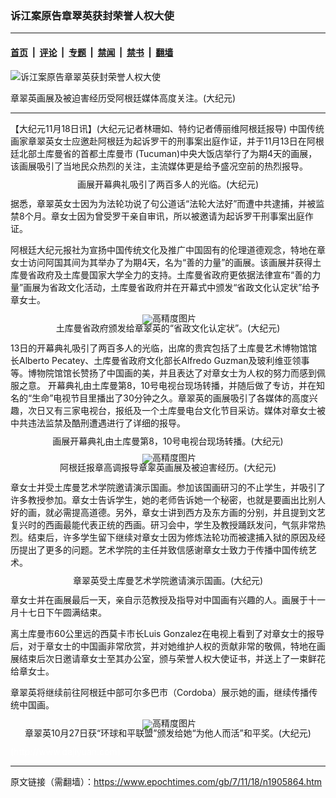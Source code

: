 ### 诉江案原告章翠英获封荣誉人权大使

---

#### [首页](../../../..?n1905864) &nbsp;|&nbsp; [评论](../../../../../epoch-comment?n1905864) &nbsp;|&nbsp; [专题](../../../../../epoch-special?n1905864) &nbsp;|&nbsp; [禁闻](../../../../../epoch-news?n1905864) &nbsp;|&nbsp; [禁书](../../../../../books?n1905864) &nbsp;|&nbsp; [翻墙](https://github.com/gfw-breaker/nogfw/blob/master/README.md?n1905864)


<div><img alt="诉江案原告章翠英获封荣誉人权大使" class="attachment-djy_600_400 size-djy_600_400 wp-post-image" src="https://i.epochtimes.com/assets/uploads/2007/11/711181052021999-600x400.jpg"/>
<div class="caption">
 <p>
  章翠英画展及被迫害经历受阿根廷媒体高度关注。(大纪元)
 </p>
</div></div><hr/><div class="post_content" id="artbody" itemprop="articleBody">
 <!-- article content begin -->
 <p>
  【大纪元11月18日讯】(大纪元记者林珊如、特约记者傅丽维阿根廷报导) 中国传统画家章翠英女士应邀赴阿根廷为起诉罗干的刑事案出庭作证，并于11月13日在阿根廷北部土库曼省的首都土库曼市 (Tucuman)中央大饭店举行了为期4天的画展，该画展吸引了当地民众热烈的关注，主流媒体更是给予盛况空前的热烈报导。
  <br/>
  <!--image v 1.0-->
 </p>
 <div style="line-height: 90%; text-align: center;">
  <ok href=" https://i.epochtimes.com/assets/uploads/2008/03/711181049421999-450x338.jpg" rel="noreferrer noopener" target="_blank">
   <img alt="" class="size-medium wp-image-7853118" src="https://i.epochtimes.com/assets/uploads/2008/03/711181049421999-450x338.jpg" title=""/>
  </ok>
  <br/>
  <span class="bn12">
   画展开幕典礼吸引了两百多人的光临。(大纪元)
  </span>
 </div>
 <p>
  <!-- -->
 </p>
 <p>
  据悉，章翠英女士因为为法轮功说了句公道话“法轮大法好”而遭中共逮捕，并被监禁8个月。章女士因为曾受罗干亲自审讯，所以被邀请为起诉罗干刑事案出庭作证。
 </p>
 <p>
  阿根廷大纪元报社为宣扬中国传统文化及推广中国固有的伦理道德观念，特地在章女士访问阿国其间为其举办了为期4天，名为“善的力量”的画展。该画展并获得土库曼省政府及土库曼国家大学全力的支持。土库曼省政府更依据法律宣布“善的力量”画展为省政文化活动，土库曼省政府并在开幕式中颁发“省政文化认定状”给予章女士。
 </p>
 <p>
  <!--image v 1.0-->
 </p>
 <div style="line-height: 90%; text-align: center;">
  <ok href=" https://i.epochtimes.com/assets/uploads/2008/03/711190142261999.jpg" rel="noreferrer noopener" target="_blank">
   <img alt="" class="size-medium wp-image-7853119" src="https://i.epochtimes.com/assets/uploads/2008/03/711190142261999.jpg" title=""/>
  </ok>
  <img alt="高精度图片" border="0" src="//www.epochtimes.com/images/highRes.jpg"/>
  <br/>
  <span class="bn12">
   土库曼省政府颁发给章翠英的“省政文化认定状”。(大纪元)
  </span>
 </div>
 <p>
  <!-- -->
 </p>
 <p>
  13日的开幕典礼吸引了两百多人的光临，出席的贵宾包括了土库曼艺术博物馆馆长Alberto Pecatey、土库曼省政府文化部长Alfredo Guzman及玻利维亚领事等。博物院馆馆长赞扬了中国画的美，并且表达了对章女士为人权的努力而感到佩服之意。 开幕典礼由土库曼第8，10号电视台现场转播，并随后做了专访，并在知名的“生命”电视节目里播出了30分钟之久。章翠英的画展吸引了各媒体的高度兴趣，次日又有三家电视台，报纸及一个土库曼电台文化节目采访。媒体对章女士被中共违法监禁及酷刑遭遇进行了详细的报导。
 </p>
 <p>
  <!--image v 1.0-->
 </p>
 <div style="line-height: 90%; text-align: center;">
  <ok href=" https://i.epochtimes.com/assets/uploads/2008/03/711181050441999-450x338.jpg" rel="noreferrer noopener" target="_blank">
   <img alt="" class="size-medium wp-image-7853120" src="https://i.epochtimes.com/assets/uploads/2008/03/711181050441999-450x338.jpg" title=""/>
  </ok>
  <br/>
  <span class="bn12">
   画展开幕典礼由土库曼第8，10号电视台现场转播。(大纪元)
  </span>
 </div>
 <p>
  <!-- -->
 </p>
 <p>
  <!--image v 1.0-->
 </p>
 <div style="line-height: 90%; text-align: center;">
  <ok href=" https://i.epochtimes.com/assets/uploads/2008/03/711190142271999-450x452.jpg" rel="noreferrer noopener" target="_blank">
   <img alt="" class="size-medium wp-image-7853121" src="https://i.epochtimes.com/assets/uploads/2008/03/711190142271999-450x452.jpg" title=""/>
  </ok>
  <img alt="高精度图片" border="0" src="//www.epochtimes.com/images/highRes.jpg"/>
  <br/>
  <span class="bn12">
   阿根廷报章高调报导章翠英画展及被迫害经历。(大纪元)
  </span>
 </div>
 <p>
  <!-- -->
 </p>
 <p>
  章女士并受土库曼艺术学院邀请演示国画。参加该国画研习的不止学生，并吸引了许多教授参加。章女士告诉学生，她的老师告诉她一个秘密，也就是要画出比别人好的画，就必需提高道德。另外，章女士讲到西方及东方画的分别，并且提到文艺复兴时的西画最能代表正统的西画。研习会中，学生及教授踊跃发问，气氛非常热烈。结束后，许多学生留下继续对章女士因为修炼法轮功而被逮捕入狱的原因及经历提出了更多的问题。艺术学院的主任并致信感谢章女士致力于传播中国传统艺术。
 </p>
 <p>
  <!--image v 1.0-->
 </p>
 <div style="line-height: 90%; text-align: center;">
  <ok href=" https://i.epochtimes.com/assets/uploads/2008/03/711181050581999-450x338.jpg" rel="noreferrer noopener" target="_blank">
   <img alt="" class="size-medium wp-image-7853122" src="https://i.epochtimes.com/assets/uploads/2008/03/711181050581999-450x338.jpg" title=""/>
  </ok>
  <br/>
  <span class="bn12">
   章翠英受土库曼艺术学院邀请演示国画。(大纪元)
  </span>
 </div>
 <p>
  <!-- -->
 </p>
 <p>
  章女士并在画展最后一天，亲自示范教授及指导对中国画有兴趣的人。画展于十一月十七日下午圆满结束。
 </p>
 <p>
  离土库曼市60公里远的西莫卡市长Luis Gonzalez在电视上看到了对章女士的报导后，对于章女士的中国画非常欣赏，并对她维护人权的贡献非常的敬佩，特地在画展结束后次日邀请章女士至其办公室，颁与荣誉人权大使证书，并送上了一束鲜花给章女士。
 </p>
 <p>
  章翠英将继续前往阿根廷中部可尔多巴市（Cordoba）展示她的画，继续传播传统中国画。
 </p>
 <p>
  <!--image v 1.0-->
 </p>
 <div style="line-height: 90%; text-align: center;">
  <ok href=" https://i.epochtimes.com/assets/uploads/2008/03/711190158151999-450x338.jpg" rel="noreferrer noopener" target="_blank">
   <img alt="" class="size-medium wp-image-7853123" src="https://i.epochtimes.com/assets/uploads/2008/03/711190158151999-450x338.jpg" title=""/>
  </ok>
  <img alt="高精度图片" border="0" src="//www.epochtimes.com/images/highRes.jpg"/>
  <br/>
  <span class="bn12">
   章翠英10月27日获“环球和平联盟”颁发给她“为他人而活”和平奖。(大纪元)
  </span>
 </div>
 <p>
  <!-- -->
 </p>
 <p>
  <font color="#ffffff">
   (http://www.dajiyuan.com)
  </font>
 </p>
 <!-- article content end -->
 <div id="below_article_ad">
 </div>
</div>


---

原文链接（需翻墙）：https://www.epochtimes.com/gb/7/11/18/n1905864.htm